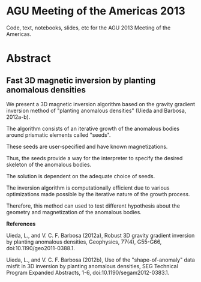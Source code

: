# AGU Meeting of the Americas 2013

Code, text, notebooks, slides, etc for the AGU 2013 Meeting of the Americas.

# Abstract

## Fast 3D magnetic inversion by planting anomalous densities

We present 
a 3D magnetic inversion algorithm
based on the 
gravity gradient inversion method
of "planting anomalous densities"
(Uieda and Barbosa, 2012a-b).

The algorithm consists
of an iterative growth
of the anomalous bodies
around prismatic elements 
called "seeds".

These seeds are user-specified
and have known magnetizations.

Thus, 
the seeds provide 
a way for the interpreter
to specify the desired skeleton
of the anomalous bodies.

The solution is dependent
on the adequate choice of seeds.


The inversion algorithm
is computationally efficient 
due to various optimizations
made possible by 
the iterative nature
of the growth process.

Therefore,
this method can used 
to test different hypothesis
about the geometry
and magnetization
of the anomalous bodies.

<b>References</b>

Uieda, L., and V. C. F. Barbosa (2012a), Robust 3D gravity gradient inversion 
by planting anomalous densities, Geophysics, 77(4), G55-G66, 
doi:10.1190/geo2011-0388.1.

Uieda, L., and V. C. F. Barbosa (2012b), Use of the "shape-of-anomaly" data 
misfit in 3D inversion by planting anomalous densities, SEG Technical Program 
Expanded Abstracts, 1-6, doi:10.1190/segam2012-0383.1.
